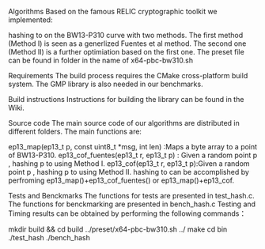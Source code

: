 Algorithms
Based on the famous RELIC cryptographic toolkit we implemented:

hashing to  on the BW13-P310 curve with two methods. The first method (Method I) is seen as a generlized Fuentes et al method. The second one (Method II) is a further optimiation based on the first one. The preset file can be found in folder in the name of x64-pbc-bw310.sh

Requirements
The build process requires the CMake cross-platform build system. The GMP library is also needed in our benchmarks.

Build instructions
Instructions for building the library can be found in the Wiki.

Source code
The main source code of our algorithms are distributed in different folders. The main functions are:

ep13_map(ep13_t p, const uint8_t *msg, int len) :Maps a byte array to a point of BW13-P310.
ep13_cof_fuentes(ep13_t r, ep13_t p) : Given a random point p , hashing p to  using Method I.
ep13_cof(ep13_t r, ep13_t p):Given a random point p , hashing p to  using Method II.
hashing to  can be accomplished by perfroming ep13_map()+ep13_cof_fuentes() or ep13_map()+ep13_cof.

Tests and Benckmarks
The functions for tests are presented in test_hash.c. The functions for benckmarking are presented in bench_hash.c Testing and Timing results can be obtained by performing the following commands：

mkdir build && cd build
../preset/x64-pbc-bw310.sh ../
make
cd bin
./test_hash
./bench_hash
